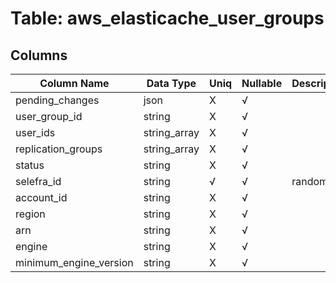 # Table: aws_elasticache_user_groups

## Columns 

|  Column Name   |  Data Type  | Uniq | Nullable | Description | 
|  ----  | ----  | ----  | ----  | ---- | 
| pending_changes | json | X | √ |  | 
| user_group_id | string | X | √ |  | 
| user_ids | string_array | X | √ |  | 
| replication_groups | string_array | X | √ |  | 
| status | string | X | √ |  | 
| selefra_id | string | √ | √ | random id | 
| account_id | string | X | √ |  | 
| region | string | X | √ |  | 
| arn | string | X | √ |  | 
| engine | string | X | √ |  | 
| minimum_engine_version | string | X | √ |  | 


